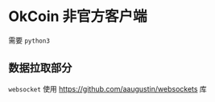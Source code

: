 # OkCoin 非官方客户端 #

需要 `python3` 

## 数据拉取部分 ##
`websocket` 使用 https://github.com/aaugustin/websockets 库
